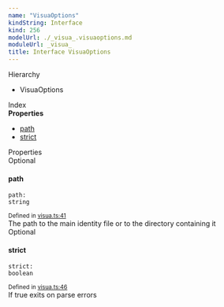 ```yaml
---
name: "VisuaOptions"
kindString: Interface
kind: 256
modelUrl: ./_visua_.visuaoptions.md
moduleUrl: _visua_
title: Interface VisuaOptions
---
```



<section class="pt-2 tsd-panel tsd-hierarchy">
<div class="lead">Hierarchy</div>
<ul class="pl-3 tsd-hierarchy list-style-initial">
<li>
<span class="target">VisuaOptions</span>

</li>
</ul>

</section>





<section >
<div class="lead pb-2">Index</div>
<section class="tsd-panel tsd-index-panel">
<div class="tsd-index-content">
<section class="tsd-index-section ">
<strong>Properties</strong>
<ul>
<li class="tsd-kind-property tsd-parent-kind-interface"><a href="../_visua_.visuaoptions/#path" class="tsd-kind-icon">path</a></li>
<li class="tsd-kind-property tsd-parent-kind-interface"><a href="../_visua_.visuaoptions/#strict" class="tsd-kind-icon">strict</a></li>
</ul>
</section>
</div>
</section>
</section>
<section>
<div class="lead">Properties</div>
<section class="pb-4 pt-2 tsd-kind-property tsd-parent-kind-interface">
<div class="d-flex flex-row">
<div class="h4 pr-1"><span class="badge badge-primary">Optional</span></div>
<h4 id="path">path</h4>
</div>

<code class="tsd-signature tsd-kind-icon">path<span class="tsd-signature-symbol">:</span> <span class="tsd-signature-type">string</span></code>

<aside class="tsd-sources pb-2">
<div class="d-flex flex-column">
<small class="text-muted">Defined in <a href="https://github.com/umbopepato/visua/blob/b2262eb/src/visua.ts#L41">visua.ts:41</a></small>
</div>
</aside>
<div class="pt-1 tsd-comment">
<div markdown="1">
The path to the main identity file or to the directory containing it
</div>
</div>




</section>
<section class="pb-4 pt-2 tsd-kind-property tsd-parent-kind-interface">
<div class="d-flex flex-row">
<div class="h4 pr-1"><span class="badge badge-primary">Optional</span></div>
<h4 id="strict">strict</h4>
</div>

<code class="tsd-signature tsd-kind-icon">strict<span class="tsd-signature-symbol">:</span> <span class="tsd-signature-type">boolean</span></code>

<aside class="tsd-sources pb-2">
<div class="d-flex flex-column">
<small class="text-muted">Defined in <a href="https://github.com/umbopepato/visua/blob/b2262eb/src/visua.ts#L46">visua.ts:46</a></small>
</div>
</aside>
<div class="pt-1 tsd-comment">
<div markdown="1">
If true exits on parse errors
</div>
</div>




</section>
</section>
